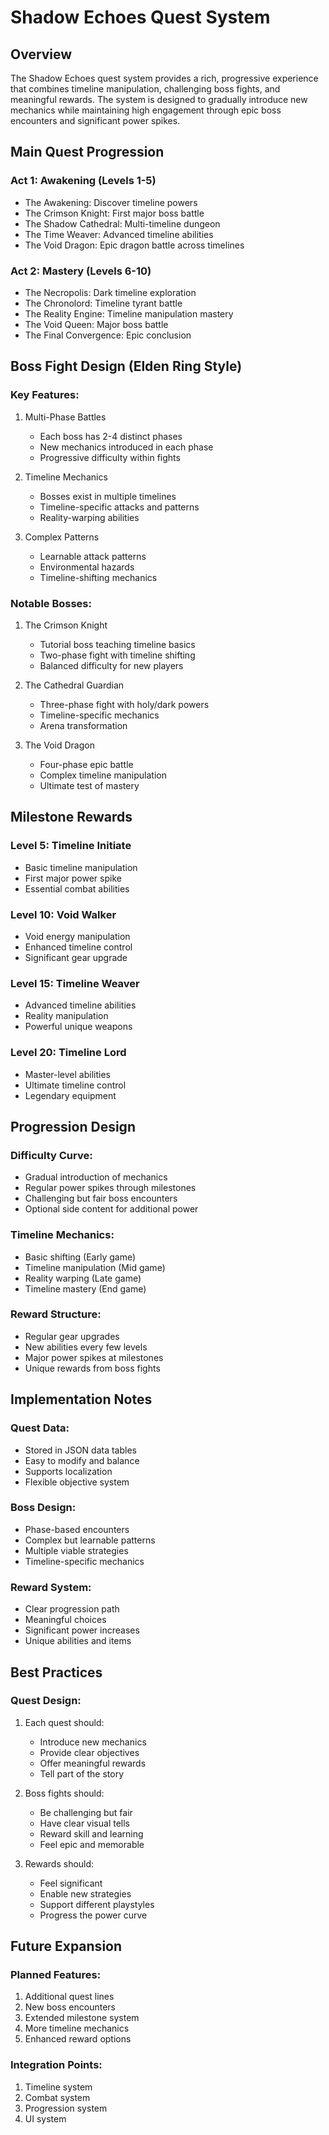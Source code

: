 # Shadow Echoes Quest System

## Overview
The Shadow Echoes quest system provides a rich, progressive experience that combines timeline manipulation, challenging boss fights, and meaningful rewards. The system is designed to gradually introduce new mechanics while maintaining high engagement through epic boss encounters and significant power spikes.

## Main Quest Progression

### Act 1: Awakening (Levels 1-5)
- The Awakening: Discover timeline powers
- The Crimson Knight: First major boss battle
- The Shadow Cathedral: Multi-timeline dungeon
- The Time Weaver: Advanced timeline abilities
- The Void Dragon: Epic dragon battle across timelines

### Act 2: Mastery (Levels 6-10)
- The Necropolis: Dark timeline exploration
- The Chronolord: Timeline tyrant battle
- The Reality Engine: Timeline manipulation mastery
- The Void Queen: Major boss battle
- The Final Convergence: Epic conclusion

## Boss Fight Design (Elden Ring Style)

### Key Features:
1. Multi-Phase Battles
   - Each boss has 2-4 distinct phases
   - New mechanics introduced in each phase
   - Progressive difficulty within fights

2. Timeline Mechanics
   - Bosses exist in multiple timelines
   - Timeline-specific attacks and patterns
   - Reality-warping abilities

3. Complex Patterns
   - Learnable attack patterns
   - Environmental hazards
   - Timeline-shifting mechanics

### Notable Bosses:
1. The Crimson Knight
   - Tutorial boss teaching timeline basics
   - Two-phase fight with timeline shifting
   - Balanced difficulty for new players

2. The Cathedral Guardian
   - Three-phase fight with holy/dark powers
   - Timeline-specific mechanics
   - Arena transformation

3. The Void Dragon
   - Four-phase epic battle
   - Complex timeline manipulation
   - Ultimate test of mastery

## Milestone Rewards

### Level 5: Timeline Initiate
- Basic timeline manipulation
- First major power spike
- Essential combat abilities

### Level 10: Void Walker
- Void energy manipulation
- Enhanced timeline control
- Significant gear upgrade

### Level 15: Timeline Weaver
- Advanced timeline abilities
- Reality manipulation
- Powerful unique weapons

### Level 20: Timeline Lord
- Master-level abilities
- Ultimate timeline control
- Legendary equipment

## Progression Design

### Difficulty Curve:
- Gradual introduction of mechanics
- Regular power spikes through milestones
- Challenging but fair boss encounters
- Optional side content for additional power

### Timeline Mechanics:
- Basic shifting (Early game)
- Timeline manipulation (Mid game)
- Reality warping (Late game)
- Timeline mastery (End game)

### Reward Structure:
- Regular gear upgrades
- New abilities every few levels
- Major power spikes at milestones
- Unique rewards from boss fights

## Implementation Notes

### Quest Data:
- Stored in JSON data tables
- Easy to modify and balance
- Supports localization
- Flexible objective system

### Boss Design:
- Phase-based encounters
- Complex but learnable patterns
- Multiple viable strategies
- Timeline-specific mechanics

### Reward System:
- Clear progression path
- Meaningful choices
- Significant power increases
- Unique abilities and items

## Best Practices

### Quest Design:
1. Each quest should:
   - Introduce new mechanics
   - Provide clear objectives
   - Offer meaningful rewards
   - Tell part of the story

2. Boss fights should:
   - Be challenging but fair
   - Have clear visual tells
   - Reward skill and learning
   - Feel epic and memorable

3. Rewards should:
   - Feel significant
   - Enable new strategies
   - Support different playstyles
   - Progress the power curve

## Future Expansion

### Planned Features:
1. Additional quest lines
2. New boss encounters
3. Extended milestone system
4. More timeline mechanics
5. Enhanced reward options

### Integration Points:
1. Timeline system
2. Combat system
3. Progression system
4. UI system
